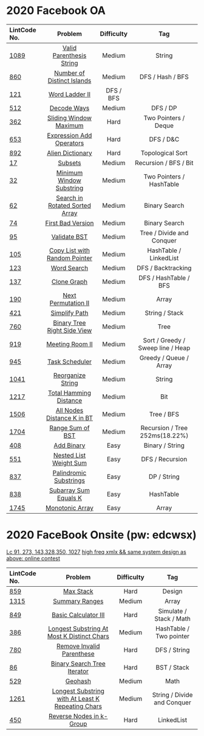 # 2020 Facebook OA

| LintCode No. | Problem | Difficulty | Tag 
| :-------- | :-------: | :---------: | :------: 
| [1089](https://www.lintcode.com/problem/valid-parenthesis-string/description) | [Valid Parenthesis String](https://github.com/weltond/DataStructure/blob/master/LintCode/Companies/FaceBook/1089-valid-parenthesis-string.md) | Medium | String
| [860](https://www.lintcode.com/problem/number-of-distinct-islands/description) | [Number of Distinct Islands](https://github.com/weltond/DataStructure/blob/master/LintCode/Companies/FaceBook/860-number-of-distinct-islands.md) | Medium | DFS / Hash / BFS
| [121](https://www.lintcode.com/problem/word-ladder-ii/description?_from=ladder&&fromId=130) | [Word Ladder II](https://github.com/weltond/DataStructure/blob/master/LintCode/Companies/FaceBook/121-Word-Ladder-II.md) | DFS / BFS
| [512](https://www.lintcode.com/problem/decode-ways/description?_from=ladder&&fromId=14) | [Decode Ways](https://github.com/weltond/DataStructure/blob/master/LintCode/Companies/FaceBook/512-Decode-Ways.md) | Medium | DFS / DP
| [362](https://www.lintcode.com/problem/sliding-window-maximum/description?_from=ladder&&fromId=130) | [Sliding Window Maximum](https://github.com/weltond/DataStructure/blob/master/LeetCode/queue/Lc239SlidingWindowMaximum.java) | Hard | Two Pointers / Deque
| [653](https://www.lintcode.com/problem/expression-add-operators/description) | [Expression Add Operators](https://github.com/weltond/DataStructure/blob/master/LeetCode/backtracking/282-Expression-Add-Operators.md) | Hard | DFS / D&C
| [892](https://www.lintcode.com/problem/alien-dictionary/description?_from=ladder&&fromId=130) | [Alien Dictionary](https://github.com/weltond/DataStructure/blob/master/LintCode/Companies/FaceBook/892-Alien-Dictionary.md) | Hard | Topological Sort
| [17](https://www.lintcode.com/problem/subsets/description?_from=ladder&&fromId=130) | [Subsets](https://github.com/weltond/DataStructure/blob/master/LintCode/Companies/FaceBook/17-Subsets.md) | Medium | Recursion / BFS / Bit
| [32](https://www.lintcode.com/problem/minimum-window-substring/description?_from=ladder&&fromId=130) | [Minimum Window Substring](https://github.com/weltond/DataStructure/blob/master/LintCode/Companies/FaceBook/32-Minimum-Window-Substring.md) | Medium | Two Pointers / HashTable
| [62](https://www.lintcode.com/problem/search-in-rotated-sorted-array/description?_from=ladder&&fromId=130) | [Search in Rotated Sorted Array](https://github.com/weltond/DataStructure/blob/master/LintCode/Companies/FaceBook/62-Search-in-Rotated-Sorted-Array.md) | Medium | Binary Search
| [74](https://www.lintcode.com/problem/first-bad-version/description?_from=ladder&&fromId=130) | [First Bad Version]() | Medium | Binary Search
| [95](https://www.lintcode.com/problem/validate-binary-search-tree/description?_from=ladder&&fromId=130) | [Validate BST](https://github.com/weltond/DataStructure/blob/master/LintCode/Companies/FaceBook/95-Validate-Binary-Search-Tree.md) | Medium | Tree / Divide and Conquer
| [105](https://www.lintcode.com/problem/copy-list-with-random-pointer/description?_from=ladder&&fromId=130) | [Copy List with Random Pointer](https://github.com/weltond/DataStructure/blob/master/LintCode/Companies/FaceBook/105-Copy-List-with-Random-Pointer.md) | Medium | HashTable / LinkedList
| [123](https://www.lintcode.com/problem/word-search/description?_from=ladder&&fromId=130) | [Word Search]() | Medium | DFS / Backtracking
| [137](https://www.lintcode.com/problem/clone-graph/description?_from=ladder&&fromId=130) | [Clone Graph]() | Medium | DFS / HashTable / BFS
| [190](https://www.lintcode.com/problem/next-permutation-ii/description) | [Next Permutation II]() | Medium | Array
| [421](https://www.lintcode.com/problem/simplify-path/description?_from=ladder&&fromId=130) | [Simplify Path]() | Medium | String / Stack
| [760]() | [Binary Tree Right Side View]() | Medium | Tree
| [919](https://www.lintcode.com/problem/meeting-rooms-ii/description?_from=ladder&&fromId=130) | [Meeting Room II](https://github.com/weltond/DataStructure/blob/master/LintCode/Companies/FaceBook/919-Meeting-Rooms%20II.md) | Medium | Sort / Greedy / Sweep line / Heap
| [945](https://www.lintcode.com/problem/task-scheduler/description?_from=ladder&&fromId=130) | [Task Scheduler](https://github.com/weltond/DataStructure/blob/master/LeetCode/greedy/621-Task-Scheduler.md) | Medium | Greedy / Queue / Array
| [1041](https://www.lintcode.com/problem/reorganize-string/description?_from=ladder&&fromId=130) | [Reorganize String]() | Medium | String
| [1217](https://www.lintcode.com/problem/total-hamming-distance/description?_from=ladder&&fromId=130) | [Total Hamming Distance]() | Medium | Bit
| [1506](https://www.lintcode.com/problem/all-nodes-distance-k-in-binary-tree/description?_from=ladder&&fromId=130) | [All Nodes Distance K in BT]() | Medium | Tree / BFS
| [1704]() | [Range Sum of BST]() | Medium | Recursion / Tree 252ms(18.22%) 
| [408]() | [Add Binary]() | Easy | Binary / String
| [551](https://www.lintcode.com/problem/nested-list-weight-sum/description?_from=ladder&&fromId=130) | [Nested List Weight Sum](https://github.com/weltond/DataStructure/blob/master/LintCode/Companies/FaceBook/551-Nested-List-Weight-Sum.md) | Easy | DFS / Recursion
| [837](https://www.lintcode.com/problem/palindromic-substrings/description?_from=ladder&&fromId=130) | [Palindromic Substrings](https://github.com/weltond/DataStructure/blob/master/LintCode/Companies/FaceBook/837-Palindromic-Substrings.md) | Easy | DP / String
| [838](https://www.lintcode.com/problem/subarray-sum-equals-k/description?_from=ladder&&fromId=130) | [Subarray Sum Equals K](https://github.com/weltond/DataStructure/blob/master/LintCode/Companies/FaceBook/838-Subarray-Sum-Equals-K.md) | Easy | HashTable
| [1745](https://www.lintcode.com/problem/monotonic-array/description?_from=ladder&&fromId=130) | [Monotonic Array](https://github.com/weltond/DataStructure/blob/master/LintCode/Companies/FaceBook/1745-Monotonic-Array.md) | Easy | Array

# 2020 FaceBook Onsite (pw: edcwsx)
[Lc 91, 273, 143,328,350, 1027](https://www.1point3acres.com/bbs/forum.php?mod=viewthread&tid=580775&extra=page%3D1%26filter%3Dsortid%26sortid%3D311%26searchoption%5B3046%5D%5Bvalue%5D%3D2%26searchoption%5B3046%5D%5Btype%5D%3Dradio%26sortid%3D311%26orderby%3Ddateline)
[high freq xmlx && same system design as above: online contest](https://www.1point3acres.com/bbs/forum.php?mod=viewthread&tid=580299&extra=page%3D1%26filter%3Dsortid%26sortid%3D311%26searchoption%5B3046%5D%5Bvalue%5D%3D2%26searchoption%5B3046%5D%5Btype%5D%3Dradio%26sortid%3D311%26orderby%3Ddateline)

| LintCode No. | Problem | Difficulty | Tag 
| :-------- | :-------: | :---------: | :------:
| [859](https://www.lintcode.com/problem/max-stack/description?_from=ladder&&fromId=130) | [Max Stack](https://github.com/weltond/DataStructure/blob/master/LintCode/Companies/FaceBook/859-max-stack.md) | Hard | Design
| [1315](https://www.lintcode.com/problem/summary-ranges/description?_from=ladder&&fromId=130) | [Summary Ranges](https://github.com/weltond/DataStructure/blob/master/LintCode/Companies/FaceBook/1315-summary-ranges.md) | Medium | Array
| [849](https://www.lintcode.com/problem/basic-calculator-iii/description) | [Basic Calculator III](https://github.com/weltond/DataStructure/blob/master/LintCode/Companies/FaceBook/849-basic-calculator-iii.md) | Hard | Simulate / Stack / Math
| [386](https://www.lintcode.com/problem/longest-substring-with-at-most-k-distinct-characters/description) | [Longest Substring At Most K Distinct Chars](https://github.com/weltond/DataStructure/blob/master/LintCode/Companies/FaceBook/386-longest-substring-with-at-most-k-distinct-characters.md) | Medium | HashTable / Two pointer
| [780](https://www.lintcode.com/problem/remove-invalid-parentheses/description?_from=ladder&&fromId=130) | [Remove Invalid Parenthese](https://github.com/weltond/DataStructure/blob/master/LeetCode/recursion/Lc301RemoveInvalidParenthesis.java) | Hard | DFS / String
| [86](https://www.lintcode.com/problem/binary-search-tree-iterator/description) | [Binary Search Tree Iterator](https://github.com/weltond/DataStructure/blob/master/LintCode/Companies/FaceBook/86-Binary-Search-Tree-Iterator.md) | Hard | BST / Stack
| [529](https://www.lintcode.com/problem/geohash/description?_from=ladder&&fromId=130) | [Geohash](https://github.com/weltond/DataStructure/tree/master/LintCode/Design/529%20Geohash) | Medium | Math
| [1261](https://www.lintcode.com/problem/longest-substring-with-at-least-k-repeating-characters/description?_from=ladder&&fromId=130) | [Longest Substring with At Least K Repeating Chars](https://github.com/weltond/DataStructure/blob/master/LeetCode/string/395-Longest-Substring-with-At-Least%20K-Repeating-Characters.md) | Medium | String / Divide and Conquer
| [450](https://www.lintcode.com/problem/reverse-nodes-in-k-group/description?_from=ladder&&fromId=130) | [Reverse Nodes in k-Group](https://github.com/weltond/DataStructure/blob/master/LintCode/Companies/FaceBook/450-Reverse-Nodes-in-k-Group.md) | Hard | LinkedList
